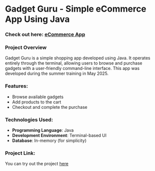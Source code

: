 # Gadget Guru - Simple eCommerce App Using Java

### Check out here: [eCommerce App](https://onlinegdb.com/pmCl4P2w3)

### Project Overview
Gadget Guru is a simple shopping app developed using Java. It operates entirely through the terminal, allowing users to browse and purchase gadgets with a user-friendly command-line interface. This app was developed during the summer training in May 2025.

### Features:
- Browse available gadgets
- Add products to the cart
- Checkout and complete the purchase

### Technologies Used:
- **Programming Language**: Java
- **Development Environment**: Terminal-based UI
- **Database**: In-memory (for simplicity)

### Project Link:
You can try out the project [here](https://onlinegdb.com/pmCl4P2w3)
